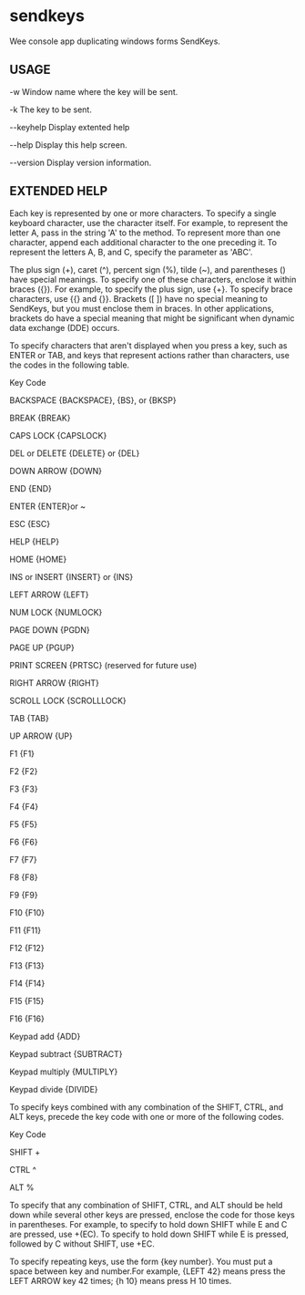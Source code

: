 # sendkeys

Wee console app duplicating windows forms SendKeys.

## USAGE

  -w           Window name where the key will be sent.

  -k           The key to be sent.

  --keyhelp    Display extented help

  --help       Display this help screen.

  --version    Display version information.

## EXTENDED HELP

Each key is represented by one or more characters. To specify
a single keyboard character, use the character itself.
For example, to represent the letter A, pass in the string 'A'
to the method. To represent more than one character, append
each additional character to the one preceding it.
To represent the letters A, B, and C, specify the parameter as 'ABC'.

The plus sign (+), caret (^), percent sign (%), tilde (~), and
parentheses () have special meanings. To specify one of these characters,
enclose it within braces ({}). For example, to specify the plus sign, use {+}. 
To specify brace characters, use {{} and {}}. Brackets ([ ]) have no 
special meaning to SendKeys, but you must enclose them in braces. 
In other applications, brackets do have a special meaning that 
might be significant when dynamic data exchange (DDE) occurs.

To specify characters that aren't displayed when you press a key, 
such as ENTER or TAB, and keys that represent actions rather than 
characters, use the codes in the following table.

Key              Code

BACKSPACE        {BACKSPACE}, {BS}, or {BKSP}

BREAK            {BREAK}

CAPS LOCK        {CAPSLOCK}

DEL or DELETE    {DELETE} or {DEL}

DOWN ARROW       {DOWN}

END              {END}

ENTER            {ENTER}or ~

ESC              {ESC}

HELP             {HELP}

HOME             {HOME}

INS or INSERT    {INSERT} or {INS}

LEFT ARROW       {LEFT}

NUM LOCK         {NUMLOCK}

PAGE DOWN        {PGDN}

PAGE UP          {PGUP}

PRINT SCREEN     {PRTSC} (reserved for future use)

RIGHT ARROW      {RIGHT}

SCROLL LOCK      {SCROLLLOCK}

TAB              {TAB}

UP ARROW         {UP}

F1               {F1}

F2               {F2}

F3               {F3}

F4               {F4}

F5               {F5}

F6               {F6}

F7               {F7}

F8               {F8}

F9               {F9}

F10              {F10}

F11              {F11}

F12              {F12}

F13              {F13}

F14              {F14}

F15              {F15}

F16              {F16}

Keypad add       {ADD}

Keypad subtract  {SUBTRACT}

Keypad multiply  {MULTIPLY}

Keypad divide    {DIVIDE}


To specify keys combined with any combination of the SHIFT, CTRL, and ALT keys,
precede the key code with one or more of the following codes.

Key	             Code

SHIFT            +

CTRL             ^

ALT              %

To specify that any combination of SHIFT, CTRL, and ALT should be held down 
while several other keys are pressed, enclose the code for those keys in 
parentheses. For example, to specify to hold down SHIFT while E and C are 
pressed, use +(EC). To specify to hold down SHIFT while E is pressed, followed 
by C without SHIFT, use +EC.

To specify repeating keys, use the form {key number}. You must put a space 
between key and number.For example, {LEFT 42} means press the LEFT ARROW 
key 42 times; {h 10} means press H 10 times.

